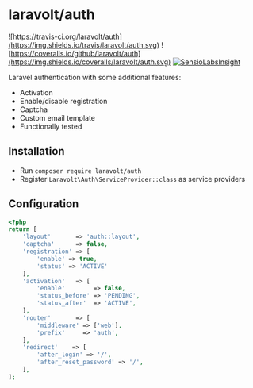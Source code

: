 # laravolt/auth

![https://travis-ci.org/laravolt/auth](https://img.shields.io/travis/laravolt/auth.svg)
![https://coveralls.io/github/laravolt/auth](https://img.shields.io/coveralls/laravolt/auth.svg)
[![SensioLabsInsight](https://insight.sensiolabs.com/projects/64a4da48-4cab-418e-9594-cb90d7f3e792/mini.png)](https://insight.sensiolabs.com/projects/64a4da48-4cab-418e-9594-cb90d7f3e792)

Laravel authentication with some additional features:

* Activation
* Enable/disable registration
* Captcha
* Custom email template
* Functionally tested


## Installation

* Run `composer require laravolt/auth`
* Register `Laravolt\Auth\ServiceProvider::class` as service providers

## Configuration
```php
<?php
return [
    'layout'       => 'auth::layout',
    'captcha'      => false,
    'registration' => [
        'enable' => true,
        'status' => 'ACTIVE'
    ],
    'activation'   => [
        'enable'        => false,
        'status_before' => 'PENDING',
        'status_after'  => 'ACTIVE',
    ],
    'router'       => [
        'middleware' => ['web'],
        'prefix'     => 'auth',
    ],
    'redirect'    => [
        'after_login' => '/',
        'after_reset_password' => '/',
    ],
];

```